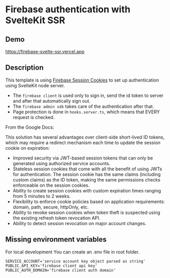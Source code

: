 # Firebase authentication with SvelteKit SSR

## Demo
https://firebase-svelte-ssr.vercel.app

## Description

This template is using [Firebase Session Cookies](https://firebase.google.com/docs/auth/admin/manage-cookies) to set up authentication using SvelteKit node server.

- The `firebase client` is used only to sign in, send the id token to server and after that automatically sign out.
- The `firebase admin sdk` takes care of the authentication after that.
- Page protection is done in `hooks.server.ts`, which means that EVERY request is checked.

From the Google Docs:

This solution has several advantages over client-side short-lived ID tokens, which may require a redirect mechanism each time to update the session cookie on expiration:

- Improved security via JWT-based session tokens that can only be generated using authorized service accounts.
- Stateless session cookies that come with all the benefit of using JWTs for authentication. The session cookie has the same claims (including custom claims) as the ID token, making the same permissions checks enforceable on the session cookies.
- Ability to create session cookies with custom expiration times ranging from 5 minutes to 2 weeks.
- Flexibility to enforce cookie policies based on application requirements: domain, path, secure, httpOnly, etc.
- Ability to revoke session cookies when token theft is suspected using the existing refresh token revocation API.
- Ability to detect session revocation on major account changes.

## Missing environment variables

For local development You can create an .env file in root folder.

```
SERVICE_ACCOUNT='service account key object parsed as string'
PUBLIC_API_KEY='firebase client api key'
PUBLIC_AUTH_DOMAIN='firebase client auth domain'
```


